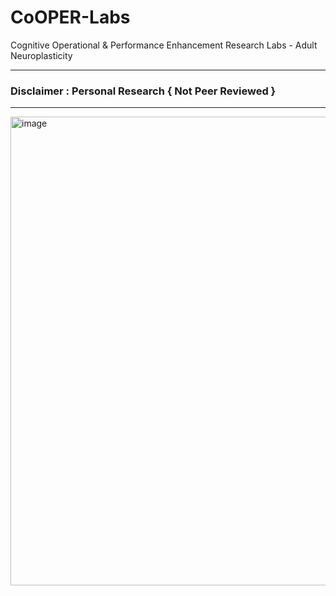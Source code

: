 # CoOPER-Labs
Cognitive Operational &amp; Performance Enhancement Research Labs   -  Adult Neuroplasticity 

---
### Disclaimer : Personal Research { Not Peer Reviewed }

---
<img width="750" height="750" alt="image" src="https://media3.giphy.com/media/v1.Y2lkPTc5MGI3NjExODg4cjY0OWJiZzJodWRhOHB2dzk4cGoxenY1cnN1aGJ0b2E0bnZlNyZlcD12MV9pbnRlcm5hbF9naWZfYnlfaWQmY3Q9Zw/DcoTvMAwrzAbXrVnuC/giphy.gif" />
